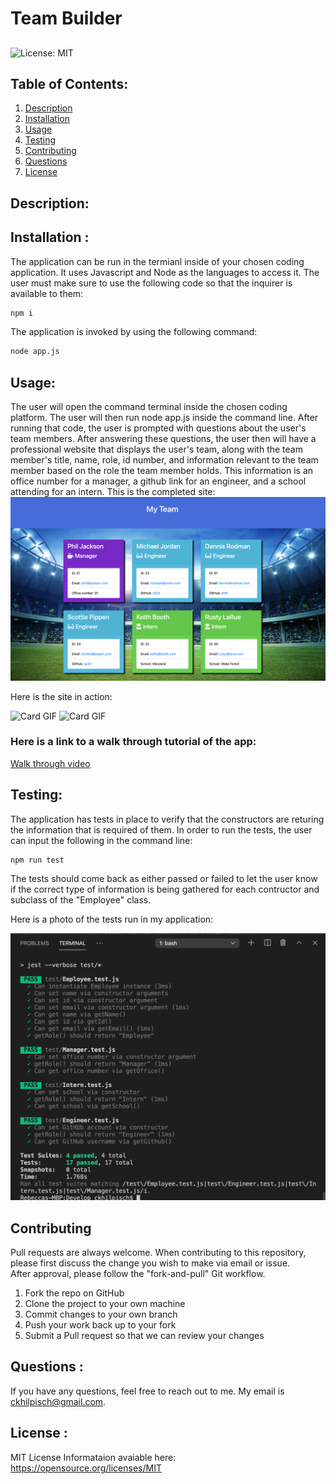 # Team Builder
## 
![License: MIT](https://img.shields.io/badge/License-MIT-yellow.svg)


## Table of Contents:
<ol>
<li><a href="#description">Description</a></li>
<li><a href="#installation">Installation</a></li>
<li><a href="#usage">Usage</a></li>
<li><a href="#testing">Testing</a></li>
<li><a href="#contributing">Contributing</a></li>
<li><a href="#questions">Questions</a></li>
<li><a href="#license">License</a></li>
</ol>

## Description:


## Installation :
The application can be run in the termianl inside of your chosen coding application. It uses Javascript and Node as the languages to access it. 
The user must make sure to use the following code so that the inquirer is available to them:
```bash
npm i
```
The application is invoked by using the following command:
```bash
node app.js
```

## Usage: 
The user will open the command terminal inside the chosen coding platform.  The user will then run node app.js inside the command line.   After running that code, the user is prompted with questions about the user's team members.   After answering these questions, the user then will have a professional website that displays the user's team, along with the team member's title, name, role, id number, and information relevant to the team member based on the role the team member holds.  This information is an office number for a manager, a github link for an engineer, and a school attending for an intern.
This is the completed site:
![Card site](Develop/assets/Site.png)

Here is the site in action:

![Card GIF](Develop/assets/TeamBuilder.gif)
![Card GIF](Develop/assets/TeamMobile.gif)




### Here is a link to a walk through tutorial of the app:
<a href="https://drive.google.com/file/d/1U82AejhUMMP23WhD0YQmYFlxUK3yXHzR/view?usp=sharing">Walk through video</a>



## Testing:
The application has tests in place to verify that the constructors are returing the information that is required of them.   In order to run the tests, the user can input the following in the command line:
```bash
npm run test
```
The tests should come back as either passed or failed to let the user know if the correct type of information is being gathered for each contructor and subclass of the "Employee" class.  

Here is a photo of the tests run in my application:

![Card GIF](Develop/assets/test.png)

## Contributing

Pull requests are always welcome.  When contributing to this repository, please first discuss the change you wish to make via email or issue.  
After approval, please follow the "fork-and-pull" Git workflow.
<ol>
<li>Fork the repo on GitHub</li>
<li>Clone the project to your own machine</li>
<li>Commit changes to your own branch</li>
<li>Push your work back up to your fork</li>
<li>Submit a Pull request so that we can review your changes</li>
</ol>

## Questions :

If you have any questions, feel free to reach out to me.   My email is ckhilpisch@gmail.com.

## License :

MIT License
Informataion avaiable here: 
https://opensource.org/licenses/MIT

